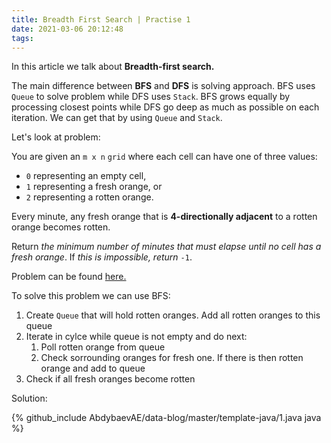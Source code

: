 ```yaml
---
title: Breadth First Search | Practise 1
date: 2021-03-06 20:12:48
tags:
---
```


In this article we talk about **Breadth-first search.**

The main difference between **BFS** and **DFS** is solving approach. BFS uses <code>Queue</code> to solve problem while DFS uses <code>Stack</code>.  BFS grows equally by processing closest points while DFS go deep as much as possible on each iteration. We can get that by using <code>Queue</code> and <code>Stack</code>. 

Let's look at problem: 

You are given an `m x n` `grid` where each cell can have one of three values:

- `0` representing an empty cell,
- `1` representing a fresh orange, or
- `2` representing a rotten orange.

Every minute, any fresh orange that is **4-directionally adjacent** to a rotten orange becomes rotten.

Return *the minimum number of minutes that must elapse until no cell has a fresh orange*. If *this is impossible, return* `-1`.

Problem can be found [here.](https://leetcode.com/problems/rotting-oranges/)

To solve this problem we can use BFS:

1. Create <code>Queue</code> that will hold rotten oranges. Add all rotten oranges to this queue 
2. Iterate in cylce while queue is not empty and do next:
   1. Poll rotten orange from queue
   2. Check sorrounding oranges for fresh one. If there is then rotten orange and add to queue
3. Check if all fresh oranges become rotten 

Solution: 

{% github_include AbdybaevAE/data-blog/master/template-java/1.java java %}
